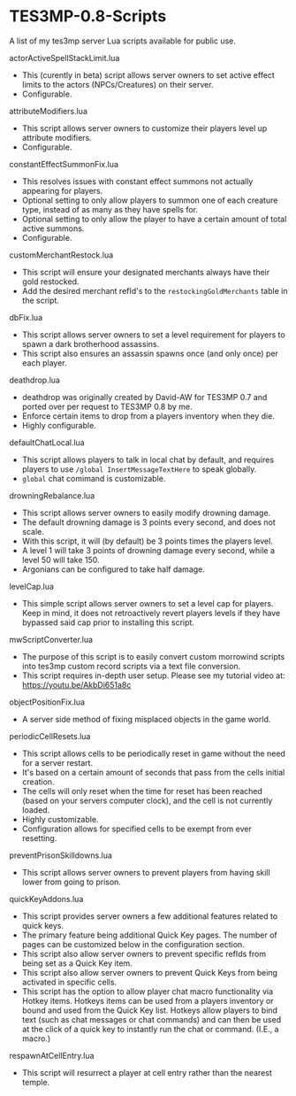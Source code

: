 # TES3MP-0.8-Scripts
A list of my tes3mp server Lua scripts available for public use.


actorActiveSpellStackLimit.lua
  - This (curently in beta) script allows server owners to set active effect limits to the actors (NPCs/Creatures) on their server.
  - Configurable.

attributeModifiers.lua
  - This script allows server owners to customize their players level up attribute modifiers.
  - Configurable.

constantEffectSummonFix.lua
  - This resolves issues with constant effect summons not actually appearing for players.
  - Optional setting to only allow players to summon one of each creature type, instead of as many as they have spells for.
  - Optional setting to only allow the player to have a certain amount of total active summons.
  - Configurable.

customMerchantRestock.lua
  - This script will ensure your designated merchants always have their gold restocked.
  - Add the desired merchant refId's to the `restockingGoldMerchants` table in the script.

dbFix.lua
  - This script allows server owners to set a level requirement for players to spawn a dark brotherhood assassins.
  - This script also ensures an assassin spawns once (and only once) per each player.

deathdrop.lua
  - deathdrop was originally created by David-AW for TES3MP 0.7 and ported over per request to TES3MP 0.8 by me.
  - Enforce certain items to drop from a players inventory when they die.
  - Highly configurable.

defaultChatLocal.lua
  - This script allows players to talk in local chat by default, and requires players to use `/global InsertMessageTextHere` to speak globally.
  - `global` chat comimand is customizable.

drowningRebalance.lua
  - This script allows server owners to easily modify drowning damage.
  - The default drowning damage is 3 points every second, and does not scale.
  - With this script, it will (by default) be 3 points times the players level.
  - A level 1 will take 3 points of drowning damage every second, while a level 50 will take 150.
  - Argonians can be configured to take half damage.

levelCap.lua
  - This simple script allows server owners to set a level cap for players. Keep in mind, it does not retroactively revert players levels if they have bypassed said cap prior to installing this script.

mwScriptConverter.lua
  - The purpose of this script is to easily convert custom morrowind scripts into tes3mp custom record scripts via a text file conversion.
  - This script requires in-depth user setup. Please see my tutorial video at: https://youtu.be/AkbDi651a8c

objectPositionFix.lua
  - A server side method of fixing misplaced objects in the game world.

periodicCellResets.lua
  - This script allows cells to be periodically reset in game without the need for a server restart.
  - It's based on a certain amount of seconds that pass from the cells initial creation. 
  - The cells will only reset when the time for reset has been reached (based on your servers computer clock), and the cell is not currently loaded.
  - Highly customizable.
  - Configuration allows for specified cells to be exempt from ever resetting.

preventPrisonSkilldowns.lua
  - This script allows server owners to prevent players from having skill lower from going to prison.
 
quickKeyAddons.lua
  - This script provides server owners a few additional features related to quick keys.
  - The primary feature being additional Quick Key pages. The number of pages can be customized below in the configuration section.
  - This script also allow server owners to prevent specific refIds from being set as a Quick Key item.
  - This script also allow server owners to prevent Quick Keys from being activated in specific cells.
  - This script has the option to allow player chat macro functionality via Hotkey items. Hotkeys items can be used from a players inventory or bound and used from the Quick Key list. 
      Hotkeys allow players to bind text (such as chat messages or chat commands) and can then be used at the click of a quick key to instantly run the chat or command. (I.E., a macro.) 
 
respawnAtCellEntry.lua
  - This script will resurrect a player at cell entry rather than the nearest temple.

